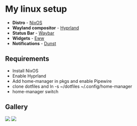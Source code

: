 # My linux setup

- **Distro** - [NixOS](https://nixos.org/)
- **Wayland compositor** - [Hyprland](https://hyprland.org/)
- **Status Bar** - [Waybar](https://github.com/Alexays/Waybar)
- **Widgets** - [Eww](https://github.com/elkowar/eww)
- **Notifications** - [Dunst](https://github.com/dunst-project/dunst)

## Requirements
- Install NixOS
- Enable Hyprland
- Add home-manager in pkgs and enable Pipewire
- clone dotfiles and ln -s ~/dotfiles ~/.config/home-manager
- home-manager switch

## Gallery

<img src="images/im1.bmp">
<img src="images/im2.bmp">
